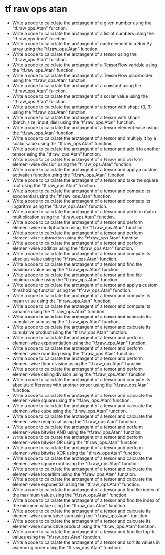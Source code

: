 # tf raw ops atan

- Write a code to calculate the arctangent of a given number using the "tf.raw_ops.Atan" function.
- Write a code to calculate the arctangent of a list of numbers using the "tf.raw_ops.Atan" function.
- Write a code to calculate the arctangent of each element in a NumPy array using the "tf.raw_ops.Atan" function.
- Write a code to calculate the arctangent of a tensor using the "tf.raw_ops.Atan" function.
- Write a code to calculate the arctangent of a TensorFlow variable using the "tf.raw_ops.Atan" function.
- Write a code to calculate the arctangent of a TensorFlow placeholder using the "tf.raw_ops.Atan" function.
- Write a code to calculate the arctangent of a constant using the "tf.raw_ops.Atan" function.
- Write a code to calculate the arctangent of a scalar value using the "tf.raw_ops.Atan" function.
- Write a code to calculate the arctangent of a tensor with shape (3, 3) using the "tf.raw_ops.Atan" function.
- Write a code to calculate the arctangent of a tensor with shape (batch_size, input_dim) using the "tf.raw_ops.Atan" function.
- Write a code to calculate the arctangent of a tensor element-wise using the "tf.raw_ops.Atan" function.
- Write a code to calculate the arctangent of a tensor and multiply it by a scalar value using the "tf.raw_ops.Atan" function.
- Write a code to calculate the arctangent of a tensor and add it to another tensor using the "tf.raw_ops.Atan" function.
- Write a code to calculate the arctangent of a tensor and perform element-wise division using the "tf.raw_ops.Atan" function.
- Write a code to calculate the arctangent of a tensor and apply a custom activation function using the "tf.raw_ops.Atan" function.
- Write a code to calculate the arctangent of a tensor and take the square root using the "tf.raw_ops.Atan" function.
- Write a code to calculate the arctangent of a tensor and compute its exponential using the "tf.raw_ops.Atan" function.
- Write a code to calculate the arctangent of a tensor and compute its logarithm using the "tf.raw_ops.Atan" function.
- Write a code to calculate the arctangent of a tensor and perform matrix multiplication using the "tf.raw_ops.Atan" function.
- Write a code to calculate the arctangent of a tensor and perform element-wise multiplication using the "tf.raw_ops.Atan" function.
- Write a code to calculate the arctangent of a tensor and perform element-wise subtraction using the "tf.raw_ops.Atan" function.
- Write a code to calculate the arctangent of a tensor and perform element-wise addition using the "tf.raw_ops.Atan" function.
- Write a code to calculate the arctangent of a tensor and compute its absolute value using the "tf.raw_ops.Atan" function.
- Write a code to calculate the arctangent of a tensor and find the maximum value using the "tf.raw_ops.Atan" function.
- Write a code to calculate the arctangent of a tensor and find the minimum value using the "tf.raw_ops.Atan" function.
- Write a code to calculate the arctangent of a tensor and apply a custom thresholding function using the "tf.raw_ops.Atan" function.
- Write a code to calculate the arctangent of a tensor and compute its mean value using the "tf.raw_ops.Atan" function.
- Write a code to calculate the arctangent of a tensor and compute its variance using the "tf.raw_ops.Atan" function.
- Write a code to calculate the arctangent of a tensor and calculate its cumulative sum using the "tf.raw_ops.Atan" function.
- Write a code to calculate the arctangent of a tensor and calculate its cumulative product using the "tf.raw_ops.Atan" function.
- Write a code to calculate the arctangent of a tensor and perform element-wise exponentiation using the "tf.raw_ops.Atan" function.
- Write a code to calculate the arctangent of a tensor and perform element-wise rounding using the "tf.raw_ops.Atan" function.
- Write a code to calculate the arctangent of a tensor and perform element-wise floor division using the "tf.raw_ops.Atan" function.
- Write a code to calculate the arctangent of a tensor and perform element-wise ceiling division using the "tf.raw_ops.Atan" function.
- Write a code to calculate the arctangent of a tensor and compute its absolute difference with another tensor using the "tf.raw_ops.Atan" function.
- Write a code to calculate the arctangent of a tensor and calculate the element-wise square using the "tf.raw_ops.Atan" function.
- Write a code to calculate the arctangent of a tensor and calculate the element-wise cube using the "tf.raw_ops.Atan" function.
- Write a code to calculate the arctangent of a tensor and calculate the element-wise reciprocal using the "tf.raw_ops.Atan" function.
- Write a code to calculate the arctangent of a tensor and perform element-wise bitwise AND using the "tf.raw_ops.Atan" function.
- Write a code to calculate the arctangent of a tensor and perform element-wise bitwise OR using the "tf.raw_ops.Atan" function.
- Write a code to calculate the arctangent of a tensor and perform element-wise bitwise XOR using the "tf.raw_ops.Atan" function.
- Write a code to calculate the arctangent of a tensor and calculate the element-wise square root using the "tf.raw_ops.Atan" function.
- Write a code to calculate the arctangent of a tensor and calculate the element-wise logarithm using the "tf.raw_ops.Atan" function.
- Write a code to calculate the arctangent of a tensor and calculate the element-wise exponential using the "tf.raw_ops.Atan" function.
- Write a code to calculate the arctangent of a tensor and find the index of the maximum value using the "tf.raw_ops.Atan" function.
- Write a code to calculate the arctangent of a tensor and find the index of the minimum value using the "tf.raw_ops.Atan" function.
- Write a code to calculate the arctangent of a tensor and calculate its element-wise cumulative sum using the "tf.raw_ops.Atan" function.
- Write a code to calculate the arctangent of a tensor and calculate its element-wise cumulative product using the "tf.raw_ops.Atan" function.
- Write a code to calculate the arctangent of a tensor and find the top-k values using the "tf.raw_ops.Atan" function.
- Write a code to calculate the arctangent of a tensor and sort its values in ascending order using the "tf.raw_ops.Atan" function.